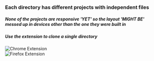 ### Each directory has different projects with independent files <br>

##### None of the projects are responsive 'YET' so the layout 'MIGHT BE' messed up in devices other than the one they were built in

##### Use the extension to clone a single directory
![Chrome Extension](https://chrome.google.com/webstore/detail/gitzip-for-github/ffabmkklhbepgcgfonabamgnfafbdlkn)  
![Firefox Extension](https://addons.mozilla.org/en-US/firefox/addon/gitzip/)
